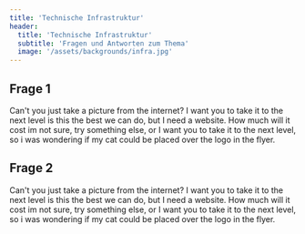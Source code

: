 ```yaml
---
title: 'Technische Infrastruktur'
header:
  title: 'Technische Infrastruktur'
  subtitle: 'Fragen und Antworten zum Thema'
  image: '/assets/backgrounds/infra.jpg'
---
```

## Frage 1

Can't you just take a picture from the internet? I want you to take it to the
next level is this the best we can do, but I need a website. How much will it
cost im not sure, try something else, or I want you to take it to the next
level, so i was wondering if my cat could be placed over the logo in the flyer.

## Frage 2

Can't you just take a picture from the internet? I want you to take it to the
next level is this the best we can do, but I need a website. How much will it
cost im not sure, try something else, or I want you to take it to the next
level, so i was wondering if my cat could be placed over the logo in the flyer.
